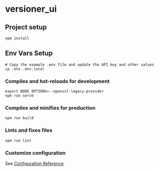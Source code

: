 # versioner_ui

## Project setup
```
npm install
```

## Env Vars Setup
```
# Copy the example .env file and update the API key and other values
cp .env .env.local
```

### Compiles and hot-reloads for development
```
export NODE_OPTIONS=--openssl-legacy-provider 
npm run serve
```

### Compiles and minifies for production
```
npm run build
```

### Lints and fixes files
```
npm run lint
```

### Customize configuration
See [Configuration Reference](https://cli.vuejs.org/config/).
